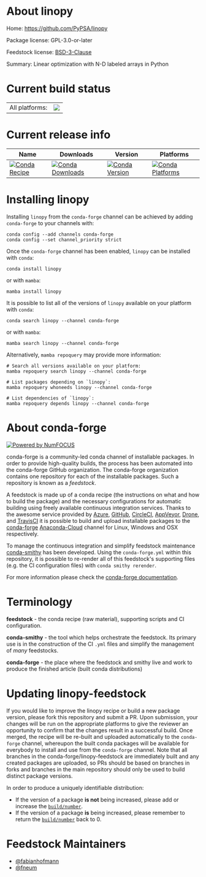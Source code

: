 About linopy
============

Home: https://github.com/PyPSA/linopy

Package license: GPL-3.0-or-later

Feedstock license: [BSD-3-Clause](https://github.com/conda-forge/linopy-feedstock/blob/main/LICENSE.txt)

Summary: Linear optimization with N-D labeled arrays in Python

Current build status
====================


<table><tr><td>All platforms:</td>
    <td>
      <a href="https://dev.azure.com/conda-forge/feedstock-builds/_build/latest?definitionId=17923&branchName=main">
        <img src="https://dev.azure.com/conda-forge/feedstock-builds/_apis/build/status/linopy-feedstock?branchName=main">
      </a>
    </td>
  </tr>
</table>

Current release info
====================

| Name | Downloads | Version | Platforms |
| --- | --- | --- | --- |
| [![Conda Recipe](https://img.shields.io/badge/recipe-linopy-green.svg)](https://anaconda.org/conda-forge/linopy) | [![Conda Downloads](https://img.shields.io/conda/dn/conda-forge/linopy.svg)](https://anaconda.org/conda-forge/linopy) | [![Conda Version](https://img.shields.io/conda/vn/conda-forge/linopy.svg)](https://anaconda.org/conda-forge/linopy) | [![Conda Platforms](https://img.shields.io/conda/pn/conda-forge/linopy.svg)](https://anaconda.org/conda-forge/linopy) |

Installing linopy
=================

Installing `linopy` from the `conda-forge` channel can be achieved by adding `conda-forge` to your channels with:

```
conda config --add channels conda-forge
conda config --set channel_priority strict
```

Once the `conda-forge` channel has been enabled, `linopy` can be installed with `conda`:

```
conda install linopy
```

or with `mamba`:

```
mamba install linopy
```

It is possible to list all of the versions of `linopy` available on your platform with `conda`:

```
conda search linopy --channel conda-forge
```

or with `mamba`:

```
mamba search linopy --channel conda-forge
```

Alternatively, `mamba repoquery` may provide more information:

```
# Search all versions available on your platform:
mamba repoquery search linopy --channel conda-forge

# List packages depending on `linopy`:
mamba repoquery whoneeds linopy --channel conda-forge

# List dependencies of `linopy`:
mamba repoquery depends linopy --channel conda-forge
```


About conda-forge
=================

[![Powered by
NumFOCUS](https://img.shields.io/badge/powered%20by-NumFOCUS-orange.svg?style=flat&colorA=E1523D&colorB=007D8A)](https://numfocus.org)

conda-forge is a community-led conda channel of installable packages.
In order to provide high-quality builds, the process has been automated into the
conda-forge GitHub organization. The conda-forge organization contains one repository
for each of the installable packages. Such a repository is known as a *feedstock*.

A feedstock is made up of a conda recipe (the instructions on what and how to build
the package) and the necessary configurations for automatic building using freely
available continuous integration services. Thanks to the awesome service provided by
[Azure](https://azure.microsoft.com/en-us/services/devops/), [GitHub](https://github.com/),
[CircleCI](https://circleci.com/), [AppVeyor](https://www.appveyor.com/),
[Drone](https://cloud.drone.io/welcome), and [TravisCI](https://travis-ci.com/)
it is possible to build and upload installable packages to the
[conda-forge](https://anaconda.org/conda-forge) [Anaconda-Cloud](https://anaconda.org/)
channel for Linux, Windows and OSX respectively.

To manage the continuous integration and simplify feedstock maintenance
[conda-smithy](https://github.com/conda-forge/conda-smithy) has been developed.
Using the ``conda-forge.yml`` within this repository, it is possible to re-render all of
this feedstock's supporting files (e.g. the CI configuration files) with ``conda smithy rerender``.

For more information please check the [conda-forge documentation](https://conda-forge.org/docs/).

Terminology
===========

**feedstock** - the conda recipe (raw material), supporting scripts and CI configuration.

**conda-smithy** - the tool which helps orchestrate the feedstock.
                   Its primary use is in the construction of the CI ``.yml`` files
                   and simplify the management of *many* feedstocks.

**conda-forge** - the place where the feedstock and smithy live and work to
                  produce the finished article (built conda distributions)


Updating linopy-feedstock
=========================

If you would like to improve the linopy recipe or build a new
package version, please fork this repository and submit a PR. Upon submission,
your changes will be run on the appropriate platforms to give the reviewer an
opportunity to confirm that the changes result in a successful build. Once
merged, the recipe will be re-built and uploaded automatically to the
`conda-forge` channel, whereupon the built conda packages will be available for
everybody to install and use from the `conda-forge` channel.
Note that all branches in the conda-forge/linopy-feedstock are
immediately built and any created packages are uploaded, so PRs should be based
on branches in forks and branches in the main repository should only be used to
build distinct package versions.

In order to produce a uniquely identifiable distribution:
 * If the version of a package **is not** being increased, please add or increase
   the [``build/number``](https://docs.conda.io/projects/conda-build/en/latest/resources/define-metadata.html#build-number-and-string).
 * If the version of a package **is** being increased, please remember to return
   the [``build/number``](https://docs.conda.io/projects/conda-build/en/latest/resources/define-metadata.html#build-number-and-string)
   back to 0.

Feedstock Maintainers
=====================

* [@fabianhofmann](https://github.com/fabianhofmann/)
* [@fneum](https://github.com/fneum/)

